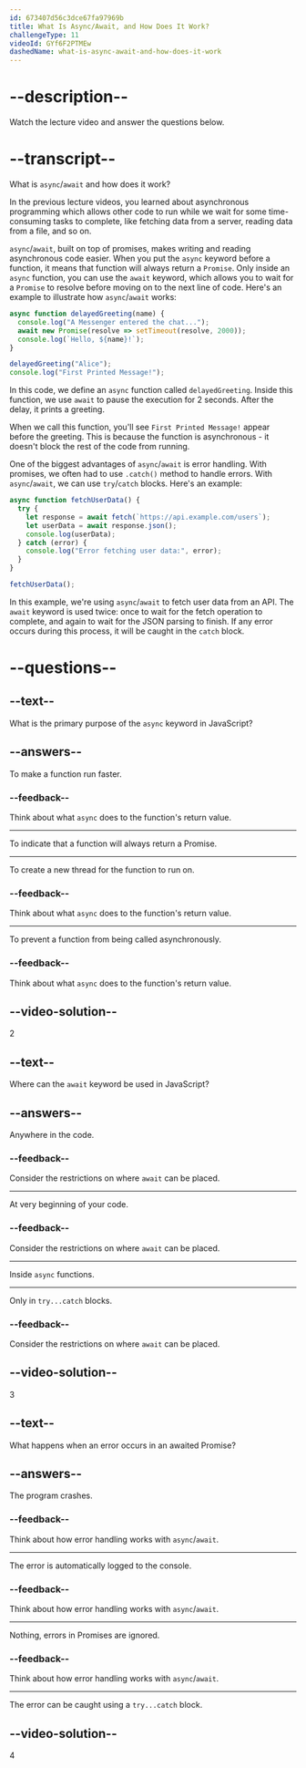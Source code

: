 ```yaml
---
id: 673407d56c3dce67fa97969b
title: What Is Async/Await, and How Does It Work?
challengeType: 11
videoId: GYf6F2PTMEw
dashedName: what-is-async-await-and-how-does-it-work
---
```


# --description--

Watch the lecture video and answer the questions below.

# --transcript--

What is `async`/`await` and how does it work?

In the previous lecture videos, you learned about asynchronous programming which allows other code to run while we wait for some time-consuming tasks to complete, like fetching data from a server, reading data from a file, and so on.

`async`/`await`, built on top of promises, makes writing and reading asynchronous code easier. When you put the `async` keyword before a function, it means that function will always return a `Promise`. Only inside an `async` function, you can use the `await` keyword, which allows you to wait for a `Promise` to resolve before moving on to the next line of code. Here's an example to illustrate how `async`/`await` works:

```js
async function delayedGreeting(name) {
  console.log("A Messenger entered the chat...");
  await new Promise(resolve => setTimeout(resolve, 2000));
  console.log(`Hello, ${name}!`);
}

delayedGreeting("Alice");
console.log("First Printed Message!");
```

In this code, we define an `async` function called `delayedGreeting`. Inside this function, we use `await` to pause the execution for 2 seconds. After the delay, it prints a greeting.

When we call this function, you'll see `First Printed Message!` appear before the greeting. This is because the function is asynchronous - it doesn't block the rest of the code from running.

One of the biggest advantages of `async`/`await` is error handling. With promises, we often had to use `.catch()` method to handle errors. With `async`/`await`, we can use `try`/`catch` blocks. Here's an example:

```js
async function fetchUserData() {
  try {
    let response = await fetch(`https://api.example.com/users`);
    let userData = await response.json();
    console.log(userData);
  } catch (error) {
    console.log("Error fetching user data:", error);
  }
}

fetchUserData();
```

In this example, we're using `async`/`await` to fetch user data from an API. The `await` keyword is used twice: once to wait for the fetch operation to complete, and again to wait for the JSON parsing to finish. If any error occurs during this process, it will be caught in the `catch` block.

# --questions--

## --text--

What is the primary purpose of the `async` keyword in JavaScript?

## --answers--

To make a function run faster.

### --feedback--

Think about what `async` does to the function's return value.

---

To indicate that a function will always return a Promise.

---

To create a new thread for the function to run on.

### --feedback--

Think about what `async` does to the function's return value.

---

To prevent a function from being called asynchronously.

### --feedback--

Think about what `async` does to the function's return value.

## --video-solution--

2

## --text--

Where can the `await` keyword be used in JavaScript?

## --answers--

Anywhere in the code.

### --feedback--

Consider the restrictions on where `await` can be placed.

---

At very beginning of your code.

### --feedback--

Consider the restrictions on where `await` can be placed.

---

Inside `async` functions.

---

Only in `try...catch` blocks.

### --feedback--

Consider the restrictions on where `await` can be placed.

## --video-solution--

3

## --text--

What happens when an error occurs in an awaited Promise?

## --answers--

The program crashes.

### --feedback--

Think about how error handling works with `async`/`await`.

---

The error is automatically logged to the console.

### --feedback--

Think about how error handling works with `async`/`await`.

---

Nothing, errors in Promises are ignored.

### --feedback--

Think about how error handling works with `async`/`await`.

---

The error can be caught using a `try...catch` block.

## --video-solution--

4
